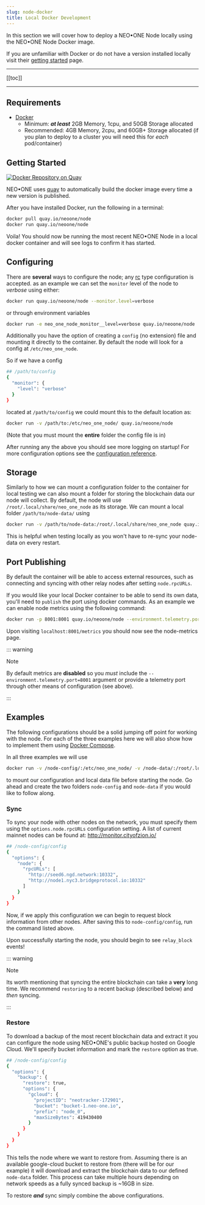 ```yaml
---
slug: node-docker
title: Local Docker Development
---
```


In this section we will cover how to deploy a NEO•ONE Node locally using the NEO•ONE Node Docker image.

If you are unfamiliar with Docker or do not have a version installed locally visit their [getting started](https://www.docker.com/get-started) page.

---

[[toc]]

---

## Requirements

- [Docker](https://www.docker.com/get-started)
  - Minimum: ***at least*** 2GB Memory, 1cpu, and 50GB Storage allocated
  - Recommended: 4GB Memory, 2cpu, and 60GB+ Storage allocated
  (if you plan to deploy to a cluster you will need this for *each* pod/container)

## Getting Started

[![Docker Repository on Quay](https://quay.io/repository/neoone/node/status "Docker Repository on Quay")](https://quay.io/repository/neoone/node)

NEO•ONE uses [quay](https://quay.io/) to automatically build the docker image every time a new version is published.

After you have installed Docker, run the following in a terminal:

```bash
docker pull quay.io/neoone/node
docker run quay.io/neoone/node
```

Voila! You should now be running the most recent NEO•ONE Node in a local docker container and will see logs to confirm it has started.

## Configuring

There are __several__ ways to configure the node; any [rc](https://github.com/dominictarr/rc#rc) type configuration is accepted. as an example we can set the `monitor` level of the node to *verbose* using either:

```bash
docker run quay.io/neoone/node --monitor.level=verbose
```

or through environment variables

```bash
docker run -e neo_one_node_monitor__level=verbose quay.io/neoone/node
```

Additionally you have the option of creating a `config` (no extension) file and mounting it directly to the container. By default the node will look for a config at `/etc/neo_one_node`.

So if we have a config

```bash
## /path/to/config
{
  "monitor": {
    "level": "verbose"
  }
}
```

located at `/path/to/config` we could mount this to the default location as:

```bash
docker run -v /path/to:/etc/neo_one_node/ quay.io/neoone/node
```

(Note that you must mount the **entire** folder the config file is in)

After running any the above you should see more logging on startup! For more configuration options see the [configuration reference](/docs/node-configuration).

## Storage

Similarly to how we can mount a configuration folder to the container for local testing we can also mount a folder for storing the blockchain data our node will collect. By default, the node will use `/root/.local/share/neo_one_node` as its storage. We can mount a local folder `/path/to/node-data/` using

```bash
docker run -v /path/to/node-data:/root/.local/share/neo_one_node quay.io/neoone/node
```

This is helpful when testing locally as you won't have to re-sync your node-data on every restart.

## Port Publishing

By default the container will be able to access external resources, such as connecting and syncing with other relay nodes after setting `node.rpcURLs`.

If you would like your local Docker container to be able to send its own data, you'll need to `publish` the port using docker commands. As an example we can enable node metrics using the following command:

```bash
docker run -p 8001:8001 quay.io/neoone/node --environment.telemetry.port=8001
```

Upon visiting `localhost:8001/metrics` you should now see the node-metrics page.

::: warning

Note

By default metrics are **disabled** so you *must* include the `--environment.telemetry.port=8001` argument or provide a telemetry port through other means of configuration (see above).

:::

## Examples

The following configurations should be a solid jumping off point for working with the node. For each of the three examples here we will also show how to implement them using [Docker Compose](/docs/node-compose/).

In all three examples we will use

```bash
docker run -v /node-config/:/etc/neo_one_node/ -v /node-data/:/root/.local/share/neo_one_node quay.io/neoone/node
```

to mount our configuration and local data file before starting the node. Go ahead and create the two folders `node-config` and `node-data` if you would like to follow along.

### Sync

To sync your node with other nodes on the network, you must specify them using the `options.node.rpcURLs` configuration setting. A list of current mainnet nodes can be found at: http://monitor.cityofzion.io/

```bash
## /node-config/config
{
  "options": {
    "node": {
      "rpcURLs": [
        "http://seed6.ngd.network:10332",
        "http://node1.nyc3.bridgeprotocol.io:10332"
      ]
    }
  }
}
```

Now, if we apply this configuration we can begin to request block information from other nodes. After saving this to `node-config/config`, run the command listed above.

Upon successfully starting the node, you should begin to see `relay_block` events!

::: warning

Note

Its worth mentioning that syncing the entire blockchain can take a **very** long time. We recommend `restoring` to a recent backup (described below) and *then* syncing.

:::

### Restore

To download a backup of the most recent blockchain data and extract it you can configure the node using NEO•ONE's public backup hosted on Google Cloud. We'll specify bucket information and mark the `restore` option as true.

```bash
## /node-config/config
{
  "options": {
    "backup": {
      "restore": true,
      "options": {
        "gcloud": {
          "projectID": "neotracker-172901",
          "bucket": "bucket-1.neo-one.io",
          "prefix": "node_0",
          "maxSizeBytes": 419430400
        }
      }
    }
  }
}
```

This tells the node where we want to restore from. Assuming there is an available google-cloud bucket to restore from (there will be for our example) it will download and extract the blockchain data to our defined `node-data` folder. This process can take multiple hours depending on network speeds as a fully synced backup is ~16GB in size.

To restore ***and*** sync simply combine the above configurations.
